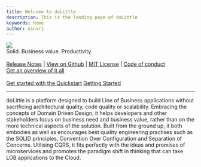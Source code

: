 ```yaml
---
title: Welcome to doLittle
description: This is the landing page of doLittle
keywords: Home
author: einari
---
```


<div class="hero">
   <div class="wrap">
        <img src="logo.png">
        <div class="minitext">
          Solid. Business value. Productivity.
        </div>
        <br>
        <div class="buttons-unit-small">
            <a class="version-link" href="../CHANGELOG.md">Release Notes</a>
            <span>|</span>
            <a class="github-link" href="https://github.com/dolittle/DotNET.Core">View on Github</a>
            <span>|</span>
            <a class="github-link" href="https://github.com/dolittle/DotNET.Core/blob/master/LICENSE">MIT License</a>
            <span>|</span>
            <a class="github-link" href="../CODE_OF_CONDUCT.md">Code of conduct</a>
        </div>        
        <div class="buttons-unit-small">
            <a class="version-link" href="Articles/overview.md">Get an overview of it all</a>
        </div>
        <br>
        <div class="buttons-unit">
            <a href="Tutorials/quickstart.md" class="button">Get started with the Quickstart</a>
            <a href="Tutorials/end_to_end.md" class="button">Getting Started</a>
        </div>
        <hr>
        <div>
           doLittle is a platform designed to build Line of Business applications without sacrificing architectural quality,
           code quality or scalability. Embracing the concepts of Domain Driven Design, it helps developers and other stakeholders
           focus on business need and business value, rather than on the more technical aspects of the solution. Built from the ground up,
           it both embodies as well as encourages best quality engineering practises such as the SOLID principles, Convention Over Configuration
           and Separation of Concerns. Utilising CQRS, it fits perfectly with the ideas and promises of microservices and promotes the paradigm
           shift in thinking that can take LOB applications to the Cloud.
        </div>
    </div>
</div>
<!--
<div class="key-section">
  <div class="container">
    <div class="row">
      <div class="col-md-6 col-md-offset-3 text-center">
        <section>
          <h2>Something</h2>
          <p class="lead">
            Some stuff... 
          </p>
        </section>
      </div>
    </div>
  </div>
</div>
-->